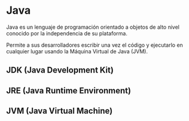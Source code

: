 # Java

Java es un lenguaje de programación orientado a objetos de alto nivel conocido por la independencia de su plataforma.

Permite a sus desarrolladores escribir una vez el código y ejecutarlo en cualquier lugar usando la Máquina Virtual de Java (JVM).

## JDK (Java Development Kit)

## JRE (Java Runtime Environment)

## JVM (Java Virtual Machine)

